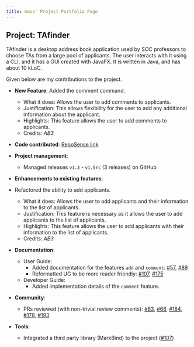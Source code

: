 ```yaml
---
title: Amos' Project Portfolio Page
---
```


## Project: TAfinder

TAfinder is a desktop address book application used by SOC professors to choose TAs from a large pool of applicants.
The user interacts with it using a CLI, and it has a GUI created with JavaFX. It is written in Java, and has about 10 kLoC.

Given below are my contributions to the project.

* **New Feature**: Added the comment command.
  * What it does: Allows the user to add comments to applicants.
  * Justification: This allows flexibility for the user to add any additional information about the applicant.
  * Highlights: This feature allows the user to add comments to applicants.
  * Credits: *AB3*

* **Code contributed**: [RepoSense link]()

* **Project management**:
  * Managed releases `v1.3` - `v1.5rc` (3 releases) on GitHub

* **Enhancements to existing features**:
* Refactored the ability to add applicants.
  * What it does: Allows the user to add applicants and their information to the list of applicants.
  * Justification: This feature is necessary as it allows the user to add applicants to the list of applicants.
  * Highlights: This feature allows the user to add applicants with their information to the list of applicants.
  * Credits: *AB3*

* **Documentation**:
  * User Guide:
    * Added documentation for the features `add` and `comment`: [\#57](), [\#89]()
    * Reformatted UG to be more reader friendly: [\#107](), [\#175]()
  * Developer Guide:
    * Added implementation details of the `comment` feature.

* **Community**:
  * PRs reviewed (with non-trivial review comments): [\#83](), [\#66](), [\#184](), [\#178](), [\#193]()

* **Tools**:
  * Integrated a third party library (MarkBind) to the project ([\#107]())
